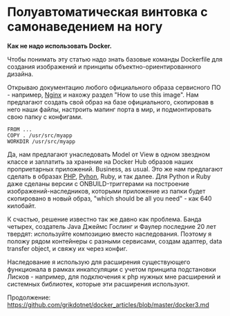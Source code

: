 Полуавтоматическая винтовка с самонаведением на ногу
========

**Как не надо использовать Docker.**

Чтобы понимать эту статью надо знать базовые команды Dockerfile для создания изображений и принципы объектно-ориентированного дизайна. 

Открываю документацию любого официального образа сервисного ПО - например, [Nginx](https://hub.docker.com/_/nginx/) и нахожу раздел "How to use this image".
Нам предлагают создать свой образ на базе официального, скопировав в него наши файлы, настроить мапинг порта в мир, и подмонтировать свою папку с конфигами.
```
FROM ...
COPY . /usr/src/myapp
WORKDIR /usr/src/myapp
```

Да, нам предлагают унаследовать Model от View в одном звездном классе и заплатить за хранение на Docker Hub образов наших проприетарных приложений. Business, as usual.
Это же нам предлагают сделать в образах [PHP](https://hub.docker.com/_/php/), [Pyhon](https://github.com/docker-library/docs/blob/master/python/README.md), Ruby, и так далее. Для Python и Ruby даже сделаны версии с ONBUILD-триггерами на построение изображений-наследников, которыми приложение из папки будет скопировано в новый образ, "which should be all you need" - как 640 килобайт.

К счастью, решение известно так же давно как проблема. Банда четырех, создатель Java Джеймс Гослинг и Фаулер последние 20 лет твердят: используйте композицию вместо наследования.
Поэтому я положу рядом контейнеры с разными сервисами, создам адаптер, data transfer object, и свяжу их через конфиг.

Наследование я использую для расширения существующего функционала в рамках инкапсуляции с учетом принципа подстановки Лисков - например, для подключения к php нужных мне расширений и системных библиотек, которые эти расширения используют.

Продолжение: https://github.com/grikdotnet/docker_articles/blob/master/docker3.md